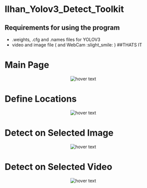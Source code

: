 # Ilhan_Yolov3_Detect_Toolkit


## Requirements for using the program
- .weights, .cfg and .names files for YOLOV3
- video and image file ( and WebCam :slight_smile: )
##THATS IT

<p align="center"><h1>Main Page</h1></p>
<p align="center">
  <img src="https://user-images.githubusercontent.com/82450697/115584156-3a9b7d80-a2d3-11eb-9083-d2b9186d91da.PNG"  title="hover text">
</p>

<p align="center"><h1>Define Locations
</h1></p>
<p align="center">
  <img src="https://user-images.githubusercontent.com/82450697/115584573-8b12db00-a2d3-11eb-9015-7fc3de39d172.PNG"  title="hover text">
</p>





<p align="center"><h1>Detect on Selected Image</h1></p>
<p align="center">
  <img src="https://user-images.githubusercontent.com/82450697/115584805-c0b7c400-a2d3-11eb-8506-cf0c89e0af42.PNG"  title="hover text">
</p>


<p align="center"><h1>Detect on Selected Video</h1></p>
<p align="center">

  <img src="https://user-images.githubusercontent.com/82450697/115584928-da590b80-a2d3-11eb-9127-8f68a79c4dd1.PNG"  title="hover text">
</p>

 
